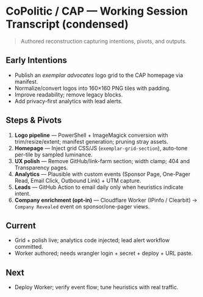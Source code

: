 # CoPolitic / CAP — Working Session Transcript (condensed)

> Authored reconstruction capturing intentions, pivots, and outputs.

## Early Intentions
- Publish an *exemplar advocates* logo grid to the CAP homepage via manifest.
- Normalize/convert logos into 160×160 PNG tiles with padding.
- Improve readability; remove legacy blocks.
- Add privacy-first analytics with lead alerts.

## Steps & Pivots
1) **Logo pipeline** — PowerShell + ImageMagick conversion with trim/resize/extent; manifest generation; pruning stray assets.
2) **Homepage** — Inject grid CSS/JS (`exemplar-grid-section`), auto-tone per-tile by sampled luminance.
3) **UX polish** — Remove GitHub/link-farm section; width clamp; 404 and Transparency pages.
4) **Analytics** — Plausible with custom events (Sponsor Page, One-Pager Read, Email Click, Outbound Link) + UTM capture.
5) **Leads** — GitHub Action to email daily only when heuristics indicate intent.
6) **Company enrichment (opt-in)** — Cloudflare Worker (IPinfo / Clearbit) → `Company Revealed` event on sponsor/one-pager views.

## Current
- Grid + polish live; analytics code injected; lead alert workflow committed.
- Worker authored; needs wrangler login + secret + deploy + URL paste.

## Next
- Deploy Worker; verify event flow; tune heuristics with real traffic.


